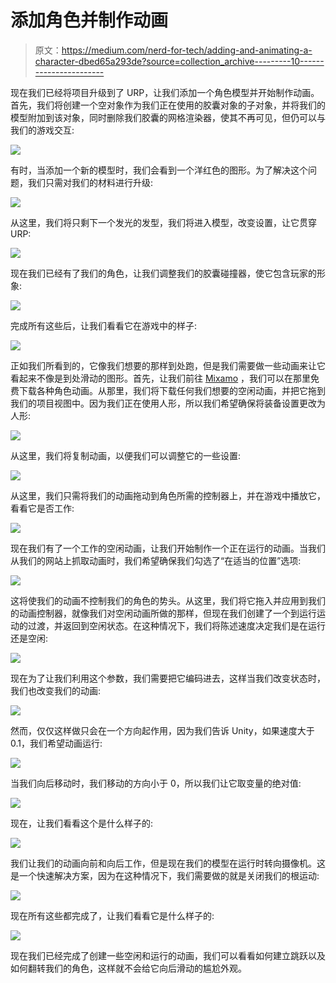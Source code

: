 # 添加角色并制作动画

> 原文：<https://medium.com/nerd-for-tech/adding-and-animating-a-character-dbed65a293de?source=collection_archive---------10----------------------->

现在我们已经将项目升级到了 URP，让我们添加一个角色模型并开始制作动画。首先，我们将创建一个空对象作为我们正在使用的胶囊对象的子对象，并将我们的模型附加到该对象，同时删除我们胶囊的网格渲染器，使其不再可见，但仍可以与我们的游戏交互:

![](img/5c555edc4f83d3345c36dc6e771949b4.png)

有时，当添加一个新的模型时，我们会看到一个洋红色的图形。为了解决这个问题，我们只需对我们的材料进行升级:

![](img/a58f6ecec5037446ccc8e70c52af3656.png)

从这里，我们将只剩下一个发光的发型，我们将进入模型，改变设置，让它贯穿 URP:

![](img/688cee653f83dba196a87339dcf84693.png)

现在我们已经有了我们的角色，让我们调整我们的胶囊碰撞器，使它包含玩家的形象:

![](img/813b864bbf6d77a85506b620af6d7cd4.png)

完成所有这些后，让我们看看它在游戏中的样子:

![](img/228517d13c441aad7c1b223c7ae27ec7.png)

正如我们所看到的，它像我们想要的那样到处跑，但是我们需要做一些动画来让它看起来不像是到处滑动的图形。首先，让我们前往 [Mixamo](https://www.mixamo.com/#/) ，我们可以在那里免费下载各种角色动画。从那里，我们将下载任何我们想要的空闲动画，并把它拖到我们的项目视图中。因为我们正在使用人形，所以我们希望确保将装备设置更改为人形:

![](img/dbcb88a6b5a587c92b185859bfb79c6f.png)

从这里，我们将复制动画，以便我们可以调整它的一些设置:

![](img/3491206dc90c467d84d0628f9b4d6692.png)

从这里，我们只需将我们的动画拖动到角色所需的控制器上，并在游戏中播放它，看看它是否工作:

![](img/9375023160fc8950e96e0a16b5b8071f.png)

现在我们有了一个工作的空闲动画，让我们开始制作一个正在运行的动画。当我们从我们的网站上抓取动画时，我们希望确保我们勾选了“在适当的位置”选项:

![](img/f11ac72b21661d7fc7d03e6c58631a12.png)

这将使我们的动画不控制我们的角色的势头。从这里，我们将它拖入并应用到我们的动画控制器，就像我们对空闲动画所做的那样，但现在我们创建了一个到运行运动的过渡，并返回到空闲状态。在这种情况下，我们将陈述速度决定我们是在运行还是空闲:

![](img/d85648127d87856337121324146efdf3.png)

现在为了让我们利用这个参数，我们需要把它编码进去，这样当我们改变状态时，我们也改变我们的动画:

![](img/168c9cf07d7468c8d5adca9a455dce51.png)

然而，仅仅这样做只会在一个方向起作用，因为我们告诉 Unity，如果速度大于 0.1，我们希望动画运行:

![](img/cf71c8bf3185c0ef6b8067e5b12676fa.png)

当我们向后移动时，我们移动的方向小于 0，所以我们让它取变量的绝对值:

![](img/9157ca70d89782278473e745a1067e5b.png)

现在，让我们看看这个是什么样子的:

![](img/00ced69f9ea2d177bb439c8bc81559cb.png)

我们让我们的动画向前和向后工作，但是现在我们的模型在运行时转向摄像机。这是一个快速解决方案，因为在这种情况下，我们需要做的就是关闭我们的根运动:

![](img/4e007448d1aec0c7a8ab612fbe2dd3c0.png)

现在所有这些都完成了，让我们看看它是什么样子的:

![](img/beb89dae15ac1948c2f651fc39b71392.png)

现在我们已经完成了创建一些空闲和运行的动画，我们可以看看如何建立跳跃以及如何翻转我们的角色，这样就不会给它向后滑动的尴尬外观。